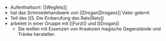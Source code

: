 + Aufenthaltsort: [[Wegfels]]
+ hat das Schmiedehandwerk von [[Drogan|Drogans]] Vater gelernt 
+ Teil des [[5. Die Einberufung des Rats|Rats]]
+ arbeitet in einer Gruppe mit [[Furzl]] und [[Drogan]]
	+ Sie wollen mit Essenzen von Kreaturen magische Gegenstände und Tränke herstellen